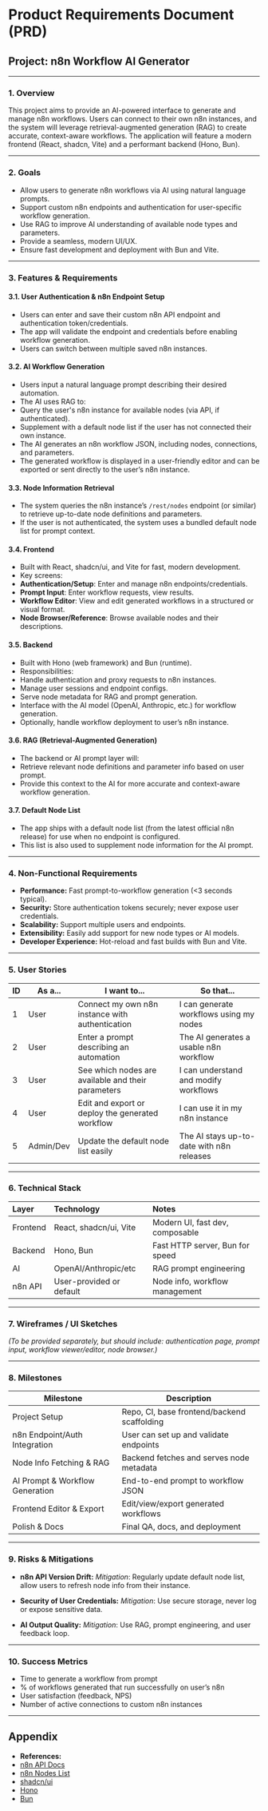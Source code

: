 # Product Requirements Document (PRD)

## Project: n8n Workflow AI Generator

---

### 1. **Overview**

This project aims to provide an AI-powered interface to generate and manage n8n workflows. Users can connect to their own n8n instances, and the system will leverage retrieval-augmented generation (RAG) to create accurate, context-aware workflows. The application will feature a modern frontend (React, shadcn, Vite) and a performant backend (Hono, Bun).

---

### 2. **Goals**

-  Allow users to generate n8n workflows via AI using natural language prompts.
-  Support custom n8n endpoints and authentication for user-specific workflow generation.
-  Use RAG to improve AI understanding of available node types and parameters.
-  Provide a seamless, modern UI/UX.
-  Ensure fast development and deployment with Bun and Vite.

---

### 3. **Features & Requirements**

#### 3.1. **User Authentication & n8n Endpoint Setup**
-  Users can enter and save their custom n8n API endpoint and authentication token/credentials.
-  The app will validate the endpoint and credentials before enabling workflow generation.
-  Users can switch between multiple saved n8n instances.

#### 3.2. **AI Workflow Generation**
-  Users input a natural language prompt describing their desired automation.
-  The AI uses RAG to:
  - Query the user's n8n instance for available nodes (via API, if authenticated).
  - Supplement with a default node list if the user has not connected their own instance.
-  The AI generates an n8n workflow JSON, including nodes, connections, and parameters.
-  The generated workflow is displayed in a user-friendly editor and can be exported or sent directly to the user’s n8n instance.

#### 3.3. **Node Information Retrieval**
-  The system queries the n8n instance’s `/rest/nodes` endpoint (or similar) to retrieve up-to-date node definitions and parameters.
-  If the user is not authenticated, the system uses a bundled default node list for prompt context.

#### 3.4. **Frontend**
-  Built with React, shadcn/ui, and Vite for fast, modern development.
-  Key screens:
  - **Authentication/Setup**: Enter and manage n8n endpoints/credentials.
  - **Prompt Input**: Enter workflow requests, view results.
  - **Workflow Editor**: View and edit generated workflows in a structured or visual format.
  - **Node Browser/Reference**: Browse available nodes and their descriptions.

#### 3.5. **Backend**
-  Built with Hono (web framework) and Bun (runtime).
-  Responsibilities:
  - Handle authentication and proxy requests to n8n instances.
  - Manage user sessions and endpoint configs.
  - Serve node metadata for RAG and prompt generation.
  - Interface with the AI model (OpenAI, Anthropic, etc.) for workflow generation.
  - Optionally, handle workflow deployment to user’s n8n instance.

#### 3.6. **RAG (Retrieval-Augmented Generation)**
-  The backend or AI prompt layer will:
  - Retrieve relevant node definitions and parameter info based on user prompt.
  - Provide this context to the AI for more accurate and context-aware workflow generation.

#### 3.7. **Default Node List**
-  The app ships with a default node list (from the latest official n8n release) for use when no endpoint is configured.
-  This list is also used to supplement node information for the AI prompt.

---

### 4. **Non-Functional Requirements**

-  **Performance:** Fast prompt-to-workflow generation (<3 seconds typical).
-  **Security:** Store authentication tokens securely; never expose user credentials.
-  **Scalability:** Support multiple users and endpoints.
-  **Extensibility:** Easily add support for new node types or AI models.
-  **Developer Experience:** Hot-reload and fast builds with Bun and Vite.

---

### 5. **User Stories**

| ID | As a...      | I want to...                                         | So that...                                 |
|----|--------------|------------------------------------------------------|--------------------------------------------|
| 1  | User         | Connect my own n8n instance with authentication      | I can generate workflows using my nodes    |
| 2  | User         | Enter a prompt describing an automation              | The AI generates a usable n8n workflow     |
| 3  | User         | See which nodes are available and their parameters   | I can understand and modify workflows      |
| 4  | User         | Edit and export or deploy the generated workflow     | I can use it in my n8n instance            |
| 5  | Admin/Dev    | Update the default node list easily                  | The AI stays up-to-date with n8n releases  |

---

### 6. **Technical Stack**

| Layer      | Technology        | Notes                             |
|:-----------|:------------------|:----------------------------------|
| Frontend   | React, shadcn/ui, Vite | Modern UI, fast dev, composable |
| Backend    | Hono, Bun         | Fast HTTP server, Bun for speed   |
| AI         | OpenAI/Anthropic/etc | RAG prompt engineering           |
| n8n API    | User-provided or default | Node info, workflow management |

---

### 7. **Wireframes / UI Sketches**

*(To be provided separately, but should include: authentication page, prompt input, workflow viewer/editor, node browser.)*

---

### 8. **Milestones**

| Milestone                       | Description                                   |
|---------------------------------|-----------------------------------------------|
| Project Setup                    | Repo, CI, base frontend/backend scaffolding   |
| n8n Endpoint/Auth Integration    | User can set up and validate endpoints        |
| Node Info Fetching & RAG         | Backend fetches and serves node metadata      |
| AI Prompt & Workflow Generation  | End-to-end prompt to workflow JSON            |
| Frontend Editor & Export         | Edit/view/export generated workflows          |
| Polish & Docs                    | Final QA, docs, and deployment                |

---

### 9. **Risks & Mitigations**

-  **n8n API Version Drift:**
  *Mitigation*: Regularly update default node list, allow users to refresh node info from their instance.

-  **Security of User Credentials:**
  *Mitigation*: Use secure storage, never log or expose sensitive data.

-  **AI Output Quality:**
  *Mitigation*: Use RAG, prompt engineering, and user feedback loop.

---

### 10. **Success Metrics**

-  Time to generate a workflow from prompt
-  % of workflows generated that run successfully on user’s n8n
-  User satisfaction (feedback, NPS)
-  Number of active connections to custom n8n instances

---

## Appendix

-  **References:**
  - [n8n API Docs](https://docs.n8n.io/api/)
  - [n8n Nodes List](https://n8n.io/integrations/)
  - [shadcn/ui](https://ui.shadcn.com/)
  - [Hono](https://hono.dev/)
  - [Bun](https://bun.sh/)
